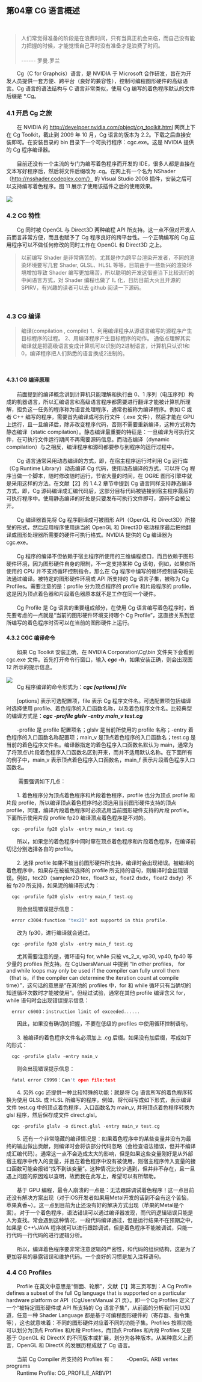 ## 第04章  CG 语言概述
<br>

> 人们常觉得准备的阶段是在浪费时间，只有当真正机会来临，而自己没有能力把握的时候，才能觉悟自己平时没有准备才是浪费了时间。<br>
　　　　　　　　　　　　　　　　　　　　　　　　　　　　　　　　　　　------ 罗曼.罗兰

　　Cg（C for Graphcis）语言，是 NVIDIA 于 Microsoft 合作研发，旨在为开发人员提供一套方便、跨平台（良好的兼容性），控制可编程图形硬件的高级语言。Cg 语言的语法结构与 C 语言非常类似，使用 Cg 编写的着色程序默认的文件后缀是 *.Cg。
<br>

### 4.1 开启 Cg 之旅

　　在 NVIDIA 的 http://develpoer.nvidia.com/object/cg_toolkit.html 网页上下在 Cg Toolkit，截止到 2009 年 10 月，Cg 语言的版本为 2.2。下载之后直接安装即可。在安装目录的 bin 目录下一个可执行程序：cgc.exe。这是 NVIDIA 提供的 Cg 程序编译器。
<br><br>
　　目前还没有一个主流的专门为编写着色程序而开发的 IDE，很多人都是直接在文本写好程序后，然后将文件后缀改为 .cg。在网上有一个名为 NShader （http://nsshader.codeplex.com/） 的 Visual Studio 2008 插件，安装之后可以支持编写着色程序。图 11 展示了使用该插件之后的使用效果。
<br><br>
![](res/图11.png)
<br>

### 4.2 CG 特性

　　Cg 同时被 OpenGL 与 Direct3D 两种编程 API 所支持。这一点不但对开发人员而言非常方便，而且也赋予了 Cg 程序良好的跨平台性。一个正确编写的 Cg 应用程序可以不做任何修改的同时工作在 OpenGL 和 Direct3D 之上。
<br>

>以前编写 Shader 是非常痛苦的，尤其是作为跨平台渲染开发者，不同的渲染环境要写几套 Shader, GLSL、HLSL 等等，目前由于一些新兴的渲染环境增加导致 Shader 编写更加痛苦，所以聪明的开发这借鉴当下比较流行的中间语言方式，对 Shader 编程也做了 IL 化，日历目前大火且开源的 SPIRV，有兴趣的读者可以去 github 阅读一下源码。
<br>

### 4.3 CG 编译

>编译(compilation , compile)
1、利用编译程序从源语言编写的源程序产生目标程序的过程。
2、用编译程序产生目标程序的动作。 
通俗点理解其实编译就是把高级语言变成计算机可以识别的2进制语言，计算机只认识1和0，编译程序把人们熟悉的语言换成2进制的。
<br>

#### 4.3.1 CG 编译原理

　　前面提到的编译概念讲到计算机只能理解和执行由 0、1 序列（电压序列）构成的机器语言，所以汇编语言和高级语言程序都需要进行翻译才能被计算机所理解，担负这一任务的程序称为语言处理程序，通常也被称为编译程序。例如 C 或者 C++ 编写的程序，需要首先编译成可执行文件（.exe 文件），然后才能在 GPU 上运行，且一旦编译后，除非改变程序代码，否则不需要重新编译，这种方式称为静态编译（static compilation）。静态编译最重要的特征是：一旦编译为可执行文件，在可执行文件运行期间不再需要源码信息。而动态编译（dynamic compilation）与之相反，编译程序和源码都要参与到程序的运行过程中。
<br><br>
　　Cg 语言通常采用动态编译的方式，即，在宿主程序运行时利用 Cg 运行库（Cg Runtime Library）动态编译 Cg 代码，使用动态编译的方式，可以将 Cg 程序当做一个脚本，随时修改随时运行，节省大量的时间，在 OGRE 图形引擎中就是采用这样的方法。在文献【2】的 1.4.2 章节中提到 Cg 语言同样支持静态编译方式，即，Cg 源码编译成汇编代码后，这部分目标代码被链接到宿主程序最后的可执行程序中。使用静态编译的好处是只要发布可执行文件即可，源码不会被公开。
<br><br>
　　Cg 编译器首先将 Cg 程序翻译成可被图形 API（OpenGL 和 Direct3D）所接受的形式，然后应用程序使用适当的 OpenGL 和 Direct3D 驱动程序最后把他翻译成图形处理器所需要的硬件可执行格式。NVIDIA 提供的 Cg 编译器为 cgc.exe。
<br><br>
　　Cg 程序的编译不但依赖于宿主程序所使用的三维编程接口，而且依赖于图形硬件环境，因为图形硬件自身的限制，不一定支持某种 Cg 语句，例如，如果你所使用的 CPU 并不支持循环控制指令，那么在 Cg 程序中编写的循环控制语句将无法通过编译。被特定的图形硬件环境或 API 所支持的 Cg 语言子集，被称为 Cg Profiles。需要注意的是：profile 分为顶点程序的 profile 和片段程序的 profile，这是因为顶点着色器和片段着色器原本就不是工作在同一个硬件。
<br><br>
　　Cg Profile 是 Cg 语言的重要组成部分，在使用 Cg 语言编写着色程序时，首先要考虑的一点就是“当前的图形硬件环境支持哪个 Cg Profile”，这直接关系到您所编写的着色程序时否可以在当前的图形硬件上运行。
<br>

#### 4.3.2 CGC 编译命令

　　如果 Cg Toolkit 安装正确，在 NVIDIA Corporation\Cg\bin 文件夹下会看到 cgc.exe 文件。首先打开命令行窗口，输入 ***cgc -h***，如果安装正确，则会出现图 12 所示的提示信息。
<br><br>
![](res/图12.png)
<br>
　　Cg 程序编译的命令形式为：***cgc [options] file***
<br><br>
　　[options] 表示可选配置项，file 表示 Cg 程序文件名。可选配置项包括编译时选择使用 profile、着色程序的入口函数名称，以及着色程序文件名。比较典型的编译方式是：***cgc -profile glslv -entry main_v test.cg***
<br><br>
　　-profile 是 profile 配置项名；glslv 是当前所使用的 profile 名称；-entry 着色程序的入口函数名称配置项；main_v 是顶点着色程序的入口函数名；test.cg 是当前的着色程序文件名。编译器指定的着色程序入口函数名默认为 main，通常为了将顶点\片段着色程序入口函数名区别开来，而并不适用默认名称。在下面所有的例子中，main_v 表示顶点着色程序入口函数名，main_f 表示片段着色程序入口函数名。
<br><br>
　　 需要强调如下几点：
<br><br>
　　1. 着色程序分为顶点着色程序和片段着色程序，profile 也分为顶点 profile 和 片段 profile，所以编译顶点着色程序时必须选用当前图形硬件支持的顶点 profile，同理，编译片段着色程序时必须选用当前图形硬件支持的片段 profile。下面所示使用片段 profile fp20 编译顶点着色程序是不对的。
  ```c
    cgc -profile fp20 glslv -entry main_v test.cg
  ```
　　所以，如果您的着色程序中同时窜在顶点着色程序和片段着色程序，在编译前切记分别选择各自的 profile。<br><br>
　　2. 选择 profile 如果不被当前图形硬件所支持，编译时会出现错误。被编译的着色程序中，如果存在被被所选择的 profile 所支持的语句，则编译时会出现错误。例如，tex2D（sampler2D tex，float3 sz，float2 dsdx，float2 dsdy）不被 fp20 所支持，如果泥的编译形式为：
  ```c
    cgc -profile fp20 glslv -entry main_f test.cg
  ```
　　则会出现错误提示信息：
  ```c
    error c3004:function "tex2D" not supportd in this profile.
  ```
　　改为 fp30，进行编译就会通过。
  ```c
    cgc -profile fp30 glslv -entry main_f test.cg
  ```
　　尤其需要注意的是，循环语句 for, while 只被 vs_2_x, vp30, vp40, fp40 等少量的 profiles 所支持。在 CgUsersManual 中提到 “In other profiles， for and while loops may only be used if the compiler can fully unroll them （that is，if the compiler can determine the iteration count at compile time）”，这句话的意思是“在其他的 profiles 中，for 和 while 循环只有当确切的知道循环次数时才能被使用”。但经过试验，通常在其他 profile 编译含义 for， while 语句时会出现错误提示信息：
  ```c
    error c6003：instruction limit of exceeded......
  ```
　　因此，如果没有确切的把握，不要在低级的 profiles 中使用循环控制语句。<br><br>
　　3. 被编译的着色程序文件名必须加上 .cg 后缀。如果没有加后缀，写成如下的形式：
  ```c
    cgc -profile glslv -entry main_v
  ```
　　则会出现错误提示信息：
  ```c
    fatal error C9999：Can't open file:test
  ```
　　4. 另外 cgc 还提供一种比较特殊的功能：就是将 Cg 语言所写的着色程序转换为使用 GLSL 或 HLSL 所编写的程序。例如，将代码写成如下形式，表示编译文件 test.cg 中的顶点着色程序，入口函数名为 main_v, 并将顶点着色程序转换为 glsl 程序，然后保存成文件 direct.glsl。
  ```c
    cgc -profile glslv -o direct.glsl -entry main_v test.cg
  ```
　　5. 还有一个非常隐藏的编译情况是：如果着色程序中的某些变量并没有为最终的输出做出贡献，则编译时会将该部分代码忽略（会检查语法错误，但并不编译成汇编代码）。通常这一点不会造成太大的影响，但是如果这些变量刚好是从外部宿主程序中传入的变量，并且在着色程序中没有被使用，则宿主程序传入变量的接口函数可能会报错“找不到该变量”。这种情况比较少遇到，但并非不存在，且一旦遇上问题的原因难以查明，故而我在此写上，希望可以有所帮助。
<br><br>
　　基于 GPU 编程，最令人崩溃的一点是：无法跟踪调试着色程序！这一点目前还没有解决方案出现（对于iOS开发者如果用Metal开发的话到不会有这个苦恼，苹果真香~）。这一点到目前为止还没有好的解决方式出现（苹果的Metal是个案）。对于一个着色程序，语法错误可以通过编译器发现，而代码逻辑错误只能是人为查找。常会遇到这种情况，一段代码编译通过，但是运行结果不在预期之中，如果是 C++\JAVA 程序就可以进行跟踪调试，但是着色程序不能被调试，只能一行代码一行代码的进行逻辑分析。
<br><br>
　　所以，编译着色程序要非常注意逻辑的严密性，和代码的组织结构，这是为了更加容易的暴露错误和维护代码。一个良好的习惯是加入注释语句。
<br>

### 4.4 CG Profiles

　　Profile 在英文中意思是“侧面、轮廓”，文献【1】第三页写到：A Cg Profile defines a subset of the full Cg language that is supported on a particular hardware platform or API（CgUsersManual 21 页）。即一个Cg Profiles 定义了一个“被特定图形硬件或 API 所支持的 Cg 语言子集”，从前面的分析我们可以知道，任意一种 Shader Language 都是基于可编程图形硬件的（寄存器、指令集等），这也就意味着：不同的图形硬件对应着不同的功能子集。Profiles 按照功能可以划分为顶点 Profiles 和片段 Profiles，而顶点 Profiles 和片段 Profiles 又是基于 OpenGL 和 DirectX 的不同版本或扩展，划分为各种版本。从某种意义上而言，OpenGL 和 DirectX 的发展历程成就了 Cg 语言。
<br><br>
　　当前 Cg Compiler 所支持的 Profiles 有：
　　-OpenGL ARB vertex programs <br>
 　　Runtime Profile: CG_PROFILE_ARBVP1 
<br><br>












